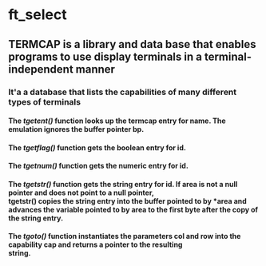 # ft_select
## TERMCAP is a library and data base that enables programs to use display terminals in a terminal-independent manner
### It'a a database that lists the capabilities of many different types of terminals 
#### The _tgetent()_ function looks up the termcap entry for name. The emulation ignores the buffer pointer bp. <br />
#### The _tgetflag()_ function gets the boolean entry for id. <br />

#### The _tgetnum()_ function gets the numeric entry for id. <br />

#### The _tgetstr()_ function gets the string entry for id. If area is not a null pointer and does not point to a null pointer, <br /> tgetstr() copies the string entry into the buffer pointed to by *area and advances the variable pointed to by area to the  first byte after the copy of the string entry. <br />

#### The _tgoto()_ function instantiates the parameters col and row into the capability cap and returns a pointer to the resulting <br /> string.


